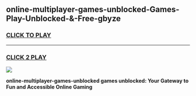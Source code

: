 
## online-multiplayer-games-unblocked-Games-Play-Unblocked-&-Free-gbyze
<h3>
<a href="https://premium76.site?title=online-multiplayer-games-unblocked&ref=24A">CLICK TO PLAY</a></h3>
<hr>

<h3>
<a href="https://premium76.site?title=online-multiplayer-games-unblocked&ref=24A">CLICK 2 PLAY</a>
  
</h3>

<a href="https://premium76.site?title=online-multiplayer-games-unblocked&ref=24A"><img src="https://clearcache.store/games.png"></a>


**online-multiplayer-games-unblocked games unblocked: Your Gateway to Fun and Accessible Online Gaming**
